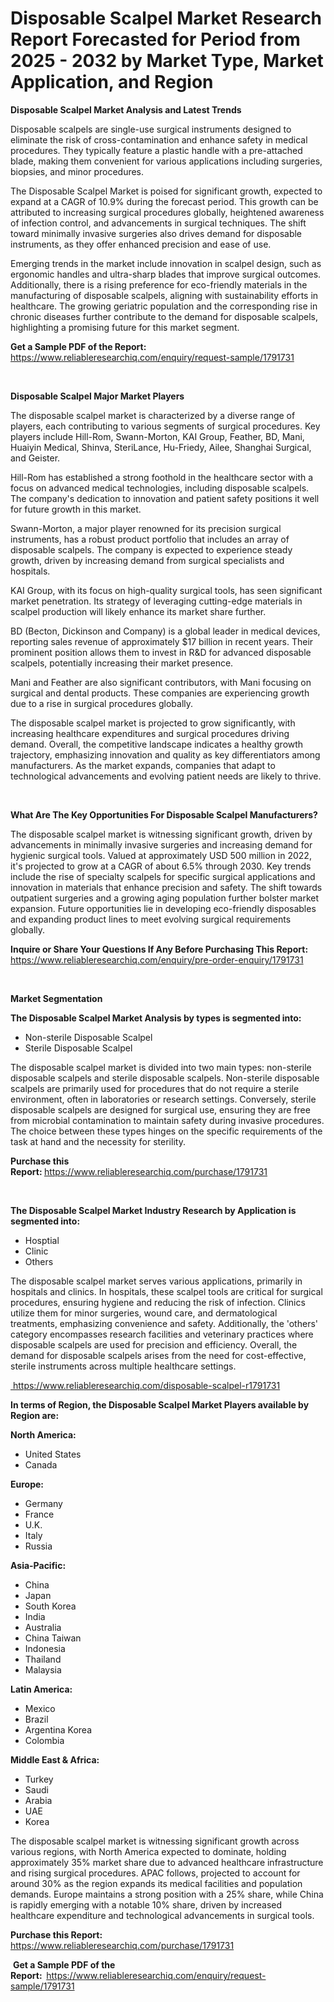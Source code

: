 <p><h1>Disposable Scalpel Market Research Report Forecasted for Period from 2025 -  2032 by Market Type, Market Application, and Region</h1></p><p><strong>Disposable Scalpel Market Analysis and Latest Trends</strong></p>
<p><p>Disposable scalpels are single-use surgical instruments designed to eliminate the risk of cross-contamination and enhance safety in medical procedures. They typically feature a plastic handle with a pre-attached blade, making them convenient for various applications including surgeries, biopsies, and minor procedures. </p><p>The Disposable Scalpel Market is poised for significant growth, expected to expand at a CAGR of 10.9% during the forecast period. This growth can be attributed to increasing surgical procedures globally, heightened awareness of infection control, and advancements in surgical techniques. The shift toward minimally invasive surgeries also drives demand for disposable instruments, as they offer enhanced precision and ease of use.</p><p>Emerging trends in the market include innovation in scalpel design, such as ergonomic handles and ultra-sharp blades that improve surgical outcomes. Additionally, there is a rising preference for eco-friendly materials in the manufacturing of disposable scalpels, aligning with sustainability efforts in healthcare. The growing geriatric population and the corresponding rise in chronic diseases further contribute to the demand for disposable scalpels, highlighting a promising future for this market segment.</p></p>
<p><strong>Get a Sample PDF of the Report:&nbsp;</strong> <a href="https://www.reliableresearchiq.com/enquiry/request-sample/1791731?utm_campaign=3307&utm_medium=2&utm_source=Github&utm_content=ia&utm_term=13042025&utm_id=disposable-scalpel">https://www.reliableresearchiq.com/enquiry/request-sample/1791731</a></p>
<p>&nbsp;</p>
<p><strong>Disposable Scalpel Major Market Players</strong></p>
<p><p>The disposable scalpel market is characterized by a diverse range of players, each contributing to various segments of surgical procedures. Key players include Hill-Rom, Swann-Morton, KAI Group, Feather, BD, Mani, Huaiyin Medical, Shinva, SteriLance, Hu-Friedy, Ailee, Shanghai Surgical, and Geister.</p><p>Hill-Rom has established a strong foothold in the healthcare sector with a focus on advanced medical technologies, including disposable scalpels. The company's dedication to innovation and patient safety positions it well for future growth in this market.</p><p>Swann-Morton, a major player renowned for its precision surgical instruments, has a robust product portfolio that includes an array of disposable scalpels. The company is expected to experience steady growth, driven by increasing demand from surgical specialists and hospitals.</p><p>KAI Group, with its focus on high-quality surgical tools, has seen significant market penetration. Its strategy of leveraging cutting-edge materials in scalpel production will likely enhance its market share further.</p><p>BD (Becton, Dickinson and Company) is a global leader in medical devices, reporting sales revenue of approximately $17 billion in recent years. Their prominent position allows them to invest in R&D for advanced disposable scalpels, potentially increasing their market presence.</p><p>Mani and Feather are also significant contributors, with Mani focusing on surgical and dental products. These companies are experiencing growth due to a rise in surgical procedures globally.</p><p>The disposable scalpel market is projected to grow significantly, with increasing healthcare expenditures and surgical procedures driving demand. Overall, the competitive landscape indicates a healthy growth trajectory, emphasizing innovation and quality as key differentiators among manufacturers. As the market expands, companies that adapt to technological advancements and evolving patient needs are likely to thrive.</p></p>
<p>&nbsp;</p>
<p><strong>What Are The Key Opportunities For Disposable Scalpel Manufacturers?</strong></p>
<p><p>The disposable scalpel market is witnessing significant growth, driven by advancements in minimally invasive surgeries and increasing demand for hygienic surgical tools. Valued at approximately USD 500 million in 2022, it's projected to grow at a CAGR of about 6.5% through 2030. Key trends include the rise of specialty scalpels for specific surgical applications and innovation in materials that enhance precision and safety. The shift towards outpatient surgeries and a growing aging population further bolster market expansion. Future opportunities lie in developing eco-friendly disposables and expanding product lines to meet evolving surgical requirements globally.</p></p>
<p><strong>Inquire or Share Your Questions If Any Before Purchasing This Report:</strong> <a href="https://www.reliableresearchiq.com/enquiry/pre-order-enquiry/1791731?utm_campaign=3307&utm_medium=2&utm_source=Github&utm_content=ia&utm_term=13042025&utm_id=disposable-scalpel">https://www.reliableresearchiq.com/enquiry/pre-order-enquiry/1791731</a></p>
<p>&nbsp;</p>
<p><strong>Market Segmentation</strong></p>
<p><strong>The Disposable Scalpel Market Analysis by types is segmented into:</strong></p>
<p><ul><li>Non-sterile Disposable Scalpel</li><li>Sterile Disposable Scalpel</li></ul></p>
<p><p>The disposable scalpel market is divided into two main types: non-sterile disposable scalpels and sterile disposable scalpels. Non-sterile disposable scalpels are primarily used for procedures that do not require a sterile environment, often in laboratories or research settings. Conversely, sterile disposable scalpels are designed for surgical use, ensuring they are free from microbial contamination to maintain safety during invasive procedures. The choice between these types hinges on the specific requirements of the task at hand and the necessity for sterility.</p></p>
<p><strong>Purchase this Report:&nbsp;</strong><a href="https://www.reliableresearchiq.com/purchase/1791731?utm_campaign=3307&utm_medium=2&utm_source=Github&utm_content=ia&utm_term=13042025&utm_id=disposable-scalpel">https://www.reliableresearchiq.com/purchase/1791731</a></p>
<p>&nbsp;</p>
<p><strong>The Disposable Scalpel Market Industry Research by Application is segmented into:</strong></p>
<p><ul><li>Hosptial</li><li>Clinic</li><li>Others</li></ul></p>
<p><p>The disposable scalpel market serves various applications, primarily in hospitals and clinics. In hospitals, these scalpel tools are critical for surgical procedures, ensuring hygiene and reducing the risk of infection. Clinics utilize them for minor surgeries, wound care, and dermatological treatments, emphasizing convenience and safety. Additionally, the 'others' category encompasses research facilities and veterinary practices where disposable scalpels are used for precision and efficiency. Overall, the demand for disposable scalpels arises from the need for cost-effective, sterile instruments across multiple healthcare settings.</p></p>
<p><a href="https://www.reliableresearchiq.com/disposable-scalpel-r1791731?utm_campaign=3307&utm_medium=2&utm_source=Github&utm_content=ia&utm_term=13042025&utm_id=disposable-scalpel">&nbsp;https://www.reliableresearchiq.com/disposable-scalpel-r1791731</a></p>
<p><strong>In terms of Region, the Disposable Scalpel Market Players available by Region are:</strong></p>
<p>
    <p> <strong> North America: </strong>
        <ul>
            <li>United States</li>
            <li>Canada</li>
        </ul>
        </p> 
    <p> <strong> Europe: </strong>
        <ul>
            <li>Germany</li>
            <li>France</li>
            <li>U.K.</li>
            <li>Italy</li>
            <li>Russia</li>
        </ul>
        </p> 
    <p> <strong> Asia-Pacific: </strong>
        <ul>
            <li>China</li>
            <li>Japan</li>
            <li>South Korea</li>
            <li>India</li>
            <li>Australia</li>
            <li>China Taiwan</li>
            <li>Indonesia</li>
            <li>Thailand</li>
            <li>Malaysia</li>
        </ul>
        </p> 
    <p> <strong> Latin America: </strong>
        <ul>
            <li>Mexico</li>
            <li>Brazil</li>
            <li>Argentina Korea</li>
            <li>Colombia</li>
        </ul>
        </p> 
    <p> <strong> Middle East & Africa: </strong>
        <ul>
            <li>Turkey</li>
            <li>Saudi</li>
            <li>Arabia</li>
            <li>UAE</li>
            <li>Korea</li>
        </ul>
    </p>
    </p>
<p><p>The disposable scalpel market is witnessing significant growth across various regions, with North America expected to dominate, holding approximately 35% market share due to advanced healthcare infrastructure and rising surgical procedures. APAC follows, projected to account for around 30% as the region expands its medical facilities and population demands. Europe maintains a strong position with a 25% share, while China is rapidly emerging with a notable 10% share, driven by increased healthcare expenditure and technological advancements in surgical tools.</p></p>
<p><strong>Purchase this Report: </strong><a href="https://www.reliableresearchiq.com/purchase/1791731?utm_campaign=3307&utm_medium=2&utm_source=Github&utm_content=ia&utm_term=13042025&utm_id=disposable-scalpel">https://www.reliableresearchiq.com/purchase/1791731</a></p>
<p>&nbsp;<strong>Get a Sample PDF of the Report:&nbsp;&nbsp;</strong><a href="https://www.reliableresearchiq.com/enquiry/request-sample/1791731?utm_campaign=3307&utm_medium=2&utm_source=Github&utm_content=ia&utm_term=13042025&utm_id=disposable-scalpel">https://www.reliableresearchiq.com/enquiry/request-sample/1791731</a></p>
<p><strong></strong></p>
<p><p></p><p></p><p></p></p>